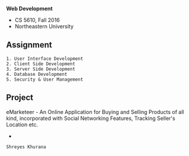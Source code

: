 **Web Development**

- CS 5610, Fall 2016
- Northeastern University

Assignment
-
    1. User Interface Development
    2. Client Side Development
    3. Server Side Development
    4. Database Development
    5. Security & User Management

Project
- 

eMarketeer - An Online Application for Buying and Selling Products
of all kind, incorporated with Social Networking Features, Tracking Seller's
Location etc.
    
-    

`Shreyes Khurana`